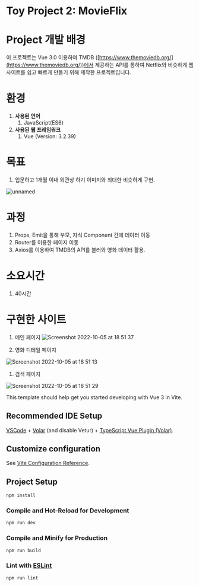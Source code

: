 # Toy Project 2: MovieFlix

# Project 개발 배경

이 프로젝트는 Vue 3.0 이용하여 TMDB ([https://www.themoviedb.org/](https://www.themoviedb.org/))에서 제공하는 API를 통하여 Netflix와 비슷하게 웹사이트를 쉽고 빠르게 만들기 위해 제작한 프로젝트입니다.

# 환경

1. **사용된 언어**
    1. JavaScript(ES6)
2. **사용된 웹 프레임워크**
    1. Vue (Version: 3.2.39)

# 목표

1. 입문하고 1개월 이내 외관상 하기 이미지와 최대한 비슷하게 구현.

![unnamed](https://user-images.githubusercontent.com/102448185/194033961-e6c65200-a739-4097-b5a2-389ae33ac3b8.jpg)


# 과정

1. Props, Emit을 통해 부모, 자식 Component 간에 데이터 이동
2. Router를 이용한 페이지 이동
3. Axios를 이용하여 TMDB의 API를 불러와 영화 데이터 활용.

# 소요시간

1. 40시간

# 구현한 사이트

1. 메인 페이지
![Screenshot 2022-10-05 at 18 51 37](https://user-images.githubusercontent.com/102448185/194033750-21766c9a-a341-4ffa-84ef-e40d103565e8.jpg)



1. 영화 디테일 페이지

![Screenshot 2022-10-05 at 18 51 13](https://user-images.githubusercontent.com/102448185/194033835-20a320dc-f6c0-435b-9815-94e9aed46cd5.jpg)


1. 검색 페이지

![Screenshot 2022-10-05 at 18 51 29](https://user-images.githubusercontent.com/102448185/194033874-bf389ba4-29e4-4ac2-9655-d68d69b4b42b.jpg)


This template should help get you started developing with Vue 3 in Vite.

## Recommended IDE Setup

[VSCode](https://code.visualstudio.com/) + [Volar](https://marketplace.visualstudio.com/items?itemName=Vue.volar) (and disable Vetur) + [TypeScript Vue Plugin (Volar)](https://marketplace.visualstudio.com/items?itemName=Vue.vscode-typescript-vue-plugin).

## Customize configuration

See [Vite Configuration Reference](https://vitejs.dev/config/).

## Project Setup

```sh
npm install
```

### Compile and Hot-Reload for Development

```sh
npm run dev
```

### Compile and Minify for Production

```sh
npm run build
```

### Lint with [ESLint](https://eslint.org/)

```sh
npm run lint
```
